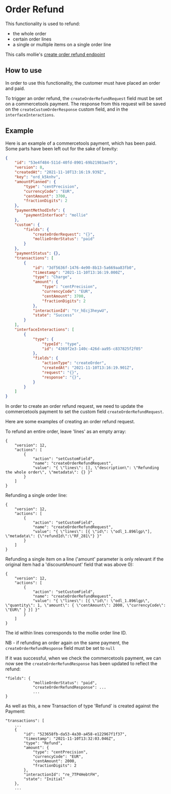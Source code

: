 # Order Refund

This functionality is used to refund:

- the whole order
- certain order lines
- a single or multiple items on a single order line

This calls mollie's [create order refund endpoint](https://docs.mollie.com/reference/v2/refunds-api/create-order-refund)

## How to use

In order to use this functionality, the customer must have placed an order and paid.

To trigger an order refund, the `createOrderRefundRequest` field must be set on a commercetools payment. The response from this request will be saved on the `createCustomOrderResponse` custom field, and in the `interfaceInteractions`.

## Example

Here is an example of a commercetools payment, which has been paid. Some parts have been left out for the sake of brevity:

```json
{
    "id": "53e4f484-511d-40fd-8901-69b21983ae75",
    "version": 8,
    "createdAt": "2021-11-10T13:16:19.939Z",
    "key": "ord_k5knhv",
    "amountPlanned": {
        "type": "centPrecision",
        "currencyCode": "EUR",
        "centAmount": 3700,
        "fractionDigits": 2
    },
    "paymentMethodInfo": {
        "paymentInterface": "mollie"
    },
    "custom": {
        "fields": {
            "createOrderRequest": "{}",
            "mollieOrderStatus": "paid"
        }
    },
    "paymentStatus": {},
    "transactions": [
        {
            "id": "3df5636f-1476-4e90-8b13-5a669aa83fb0",
            "timestamp": "2021-11-10T13:16:19.000Z",
            "type": "Charge",
            "amount": {
                "type": "centPrecision",
                "currencyCode": "EUR",
                "centAmount": 3700,
                "fractionDigits": 2
            },
            "interactionId": "tr_hEcj3heywU",
            "state": "Success"
        }
    ],
    "interfaceInteractions": [
        {
            "type": {
                "typeId": "type",
                "id": "4369f2e3-140c-426d-aa95-c837825f2f05"
            },
            "fields": {
                "actionType": "createOrder",
                "createdAt": "2021-11-10T13:16:19.901Z",
                "request": "{}",
                "response": "{}",
            }
        }
    ]
}
```

In order to create an order refund request, we need to update the commercetools payment to set the custom field `createOrderRefundRequest`.

Here are some examples of creating an order refund request.

To refund an entire order, leave 'lines' as an empty array:

```
{
    "version": 12,
    "actions": [
        {
            "action": "setCustomField",
            "name": "createOrderRefundRequest",
            "value": "{ \"lines\": [], \"description\": \"Refunding the whole order\", \"metadata\": {} }"
        }
    ]
}
```

Refunding a single order line:

```
{
    "version": 12,
    "actions": [
        {
            "action": "setCustomField",
            "name": "createOrderRefundRequest",
            "value": "{ \"lines\": [{ \"id\": \"odl_1.896lgp\"], \"metadata\": {\"refundId\":\"RF_281\"} }"
        }
    ]
}
```

Refunding a single item on a line ('amount' parameter is only relevant if the original item had a 'discountAmount' field that was above 0):

```
{
    "version": 12,
    "actions": [
        {
            "action": "setCustomField",
            "name": "createOrderRefundRequest",
            "value": "{ \"lines\": [{ \"id\": \"odl_1.896lgp\", \"quantity\": 1, \"amount\": { \"centAmount\": 2000, \"currencyCode\": \"EUR\" } }] }"
        }
    ]
}
```

The id within lines corresponds to the mollie order line ID.

NB - if refunding an order again on the same payment, the `createOrderRefundResponse` field must be set to `null`

If it was successful, when we check the commercetools payment, we can now see the `createOrderRefundResponse` has been updated to reflect the refund:

```
"fields": {
            "mollieOrderStatus": "paid",
            "createOrderRefundResponse": ...
            ...
}
```

As well as this, a new Transaction of type 'Refund' is created against the Payment:

```
"transactions": [
    ...
    {
        "id": "523658fb-da53-4a30-a458-e122967f1f37",
        "timestamp": "2021-11-10T13:32:03.046Z",
        "type": "Refund",
        "amount": {
            "type": "centPrecision",
            "currencyCode": "EUR",
            "centAmount": 2000,
            "fractionDigits": 2
        },
        "interactionId": "re_7TP4HebtFH",
        "state": "Initial"
    },
    ...
```
